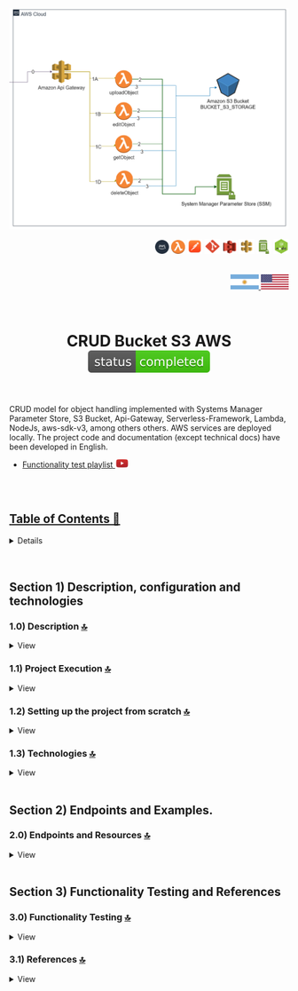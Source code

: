 <div align="center">
 
![Index app](./doc/assets/CRUD_Bucket_s3.drawio.png)

</div> 

<div align="right">
  <img width="25" height="25" src="./doc/assets/icons/devops/png/aws.png" />
  <img width="25" height="25" src="./doc/assets/icons/aws/png/lambda.png" />
  <img width="27" height="27" src="./doc/assets/icons/devops/png/postman.png" />
  <img width="29" height="27" src="./doc/assets/icons/devops/png/git.png" />
  <img width="25" height="25" src="./doc/assets/icons/aws/png/s3.png" />
  <img width="28" height="27" src="./doc/assets/icons/aws/png/api-gateway.png" />
  <img width="27" height="25" src="./doc/assets/icons/aws/png/parameter-store.png" />
  <img width="27" height="27" src="./doc/assets/icons/backend/javascript-typescript/png/nodejs.png" />

</div> 

<br>

<br>


<div align="right">
 <a href="./translation/README.es.md" target="_blank">
 <img src="./doc/assets/translation/arg-flag.jpg" width="10%" height="10%" />
 </a>
 <a href="https://github.com/andresWeitzel/CRUD_Amazon_S3_AWS" target="_blank">
 <img src="./doc/assets/translation/eeuu-flag.jpg" width="10%" height="10%" />
 </a>
</div>

<br>

<br>

<div align="center">

# CRUD Bucket S3 AWS ![Status](./doc/assets/icons/badges/status-completed.svg)

</div>

<br>

CRUD model for object handling implemented with Systems Manager Parameter Store, S3 Bucket, Api-Gateway, Serverless-Framework, Lambda, NodeJs, aws-sdk-v3, among others others. AWS services are deployed locally. The project code and documentation (except technical docs) have been developed in English.

* [Functionality test playlist](https://www.youtube.com/playlist?list=PLCl11UFjHurDPyOkEXOR6JO-vUnYqd1FW)<a href="https://www.youtube.com/playlist?list=PLCl11UFjHurDPyOkEXOR6JO-vUnYqd1FW" target="_blank"> <img src="./doc/assets/social-networks/yt.png" width="25" />

<br>

<br>

<!------Start Index----->

## Table of Contents 📜

<details>
<summary> View </summary>

<br>

### Section 1) Description, Configuration, and Technologies

* [1.0) Project Description.](#10-description-)
* [1.1) Project Execution .](#11-project-execution-)
* [1.2) Project setup from scratch](#12-project-setup-from-scratch-)
* [1.3) Technologies.](#13-technologies-)

### Section 2) Endpoints and Examples

* [2.0) Endpoints and resources.](#20-endpoints-and-resources-)

### Section 3) Functionality Testing and References

* [3.0) Functionality Testing.](#30-functionality-testing-) 
* [3.1) References.](#31-references-)

<br>

</details>

<!------Stop Index----->

<br>

<br>

## Section 1) Description, configuration and technologies

### 1.0) Description [🔝](#index-)

<details>
<summary>View</summary>
<br>

### 1.0.0) General Description

* This app is divided into several functionalities/components. The first component or connection layer (/bucket) is the interaction with aws-sdk and the bucket. It is modularized in such a way that we have .js files for creating s3 clients, bucket reading, bucket writing, etc.
Then for the application layer (/helpers) we have header validations, request body, date formats, authentication, etc.
Next, the controller/view layer (/controllers) is defined by the CRUD operations possible in each of the defined lambdas.

### 1.0.1) Architecture and Operation Description

* The image of the aws architecture used describes the general flow of the app. Any request to the bucket starts from a client (Postman, server, etc.).
* `Step 0` : This request is received by the api-gateway and will only be validated if the correct x-api-key is found within the headers of said request.
* `Steps 1A, 1B, etc.` : All these steps correspond to an endpoint with its specific resource. For example, for uploadObject (1A) it is http://localhost:4000/dev/upload-object .... check these endpoints in [endpoints section](#section-2-endpoints-and-examples). Each lambda performs x-api-key and Bearer token verification, among others.
* `Steps 2` : The lambdas perform the corresponding ssm validations with the System Manager Parameter Store.. they validate tokens, values ​​for the s3 bucket, etc.
* `Steps 3` : The lambdas perform the necessary requests and operations against the s3 bucket (reading, updating, deleting and inserting objects).
* `Clarifications` : This operation is emulated within the same network and in a local environment with the corresponding serverless plugins.

<br>

</details>

### 1.1) Project Execution [🔝](#index-)

<details>
<summary>View</summary>
<br>

* Once a work environment has been created through an ide, we clone the project

```git
git clone https://github.com/andresWeitzel/CRUD_Bucket_S3_AWS
```

* We position ourselves on the project

```git
cd 'projectName'
```

* We install the latest LTS version of [Nodejs(v18)](https://nodejs.org/en/download)
* We install Serverless Framework globally if we have not done so already

```git
npm install -g serverless
```

* We check the installed version of Serverless

```git
sls -v
```

* We install all the necessary packages

```git
npm i
```

* The ssm variables used in the project are kept to simplify the configuration process of the project. It is recommended to add the corresponding file (serverless\_ssm.yml) to the .gitignore.
* The following script configured in the package.json of the project is in charge of
* Starting serverless-offline (serverless-offline)

```git
"scripts": {
"serverless-offline": "sls offline start",
"start": "npm run serverless-offline"
},
```

* We run the app from the terminal.

```git
npm start
```

* If a message appears indicating that port 4000 is already in use, we can terminate all dependent processes and re-run the app

```git
npx kill-port 4000
npm start
```

<br>

</details>

### 1.2) Setting up the project from scratch [🔝](#índice-)

<details>
<summary>View</summary>
<br>

* We create a work environment through an IDE, after creating a folder we position ourselves on it

```git
cd 'projectName'
```

* We install the latest LTS version of [Nodejs(v18)](https://nodejs.org/en/download)
* We install Serverless Framework globally if we have not done so yet

```git
npm install -g serverless
```

* Check the installed Serverless version

```git
sls -v
```

* Initialize a serverless template

```git
serverless create --template aws-nodejs
```

* Initialize an npm project

```git
npm init -y
```

* Install local S3

```git
npm install serverless-s3-local --save-dev
```

* Install the s3 Client

```git
npm install @aws-sdk/client-s3
```

* Install serverless offline

```git
npm i serverless-offline --save-dev
```

* Install serverless ssm

```git
npm i serverless-offline-ssm --save-dev
```

* The ssm variables used in the project are kept to simplify the configuration process of the project. It is recommended to add the corresponding file (serverless\_ssm.yml) to the .gitignore.
* The following script configured in the package.json of the project is in charge of
* Starting serverless-offline (serverless-offline)

```git
"scripts": {
"serverless-offline": "sls offline start",
"start": "npm run serverless-offline"
},
```

* We run the app from the terminal.

```git
npm start
```

* If any message appears indicating that the port 4000 is already in use, we can kill all dependent processes and re-run the app

```git
npx kill-port 4000
npm start
```

<br>

</details>

### 1.3) Technologies [🔝](#index-)

<details>
<summary>View</summary>
<br>

| Technology | Version | Purpose |
|------------|---------|---------|
| [SDK](https://www.serverless.com/framework/docs/guides/sdk/) | 4.3.2 | Automatic Module Injection for Lambdas |
| [Serverless Framework Core v3](https://www.serverless.com//blog/serverless-framework-v3-is-live) | 3.23.0 | AWS Core Services |
| [Systems Manager Parameter Store (SSM)](https://docs.aws.amazon.com/systems-manager/latest/userguide/systems-manager-parameter-store.html) | 3.0 | Management of Environment Variables |
| [Amazon Api Gateway](https://docs.aws.amazon.com/apigateway/latest/developerguide/welcome.html) | 2.0 | API Manager, Authentication, Control and Processing |
| [Amazon S3](https://docs.aws.amazon.com/AmazonS3/latest/userguide/UsingBucket.html) | 3.0 | Object Container |
| [NodeJS](https://nodejs.org/en/) | 14.18.1 | JS Library |
| [VSC](https://code.visualstudio.com/docs) | 1.72.2 | IDE |
| [Postman](https://www.postman.com/downloads/) | 10.11 | Http Client |
| [CMD](https://learn.microsoft.com/en-us/windows-server/administration/windows-commands/cmd) | 10 | Command Prompt |
| [Git](https://git-scm.com/downloads) | 2.29.1 | Version Control |

### Plugins

| Plugin | Description |
|--------|-------------|
| [Serverless Plugin](https://www.serverless.com/plugins/) | Libraries for Modular Definition |
| [serverless-offline](https://www.npmjs.com/package/serverless-offline) | This serverless plugin emulates AWS λ and API Gateway on-premises |
| [serverless-offline-ssm](https://www.npmjs.com/package/serverless-offline-ssm) | Finds environment variables that match SSM parameters at build time and replaces them from a file |
| [serverless-s3-local](https://www.serverless.com/plugins/serverless-s3-local) | Serverless plugin to run S3 clones locally |

### Extensions

| Extension |
|-----------|
| Prettier - Code formatter |
| YAML - Autoformatter .yml (alt+shift+f) |

<br>

</details>

<br>

## Section 2) Endpoints and Examples.

### 2.0) Endpoints and Resources [🔝](#index-)

<details>
<summary>View</summary>
<br>

### 2.1.0) Variables in Postman

| Variable | Initial Value | Current Value |
|----------|---------------|---------------|
| base_url | http://localhost:4000 | http://localhost:4000 |
| x-api-key | f98d8cd98h73s204e3456998ecl9427j | f98d8cd98h73s204e3456998ecl9427j |
| bearer_token | Bearer eyJhbGciOiJIUzI1NiIsInR5cCI6IkpXVCJ9.eyJzdWIiOiIxMjM0NTY3ODkwIiwibmFtZSI6IkpvaG4gRG9lIiwiaWF0IjoxNTE2MjM5MDIyfQ.SflKxwRJSMeKKF2QT4fwpMeJf36POk6yJV_adQssw5c | Bearer eyJhbGciOiJIUzI1NiIsInR5cCI6IkpXVCJ9.eyJzdWIiOiIxMjM0NTY3ODkwIiwibmFtZSI6IkpvaG4gRG9lIiwiaWF0IjoxNTE2MjM5MDIyfQ.SflKxwRJSMeKKF2QT4fwpMeJf36POk6yJV_adQssw5c |

<br>

<br>

### 2.1.1) Upload an object to the s3 bucket

#### Request | Code snippet

```postman
curl --location 'http://localhost:4000/dev/upload-object' \
--header 'x-api-key: f98d8cd98h73s204e3456998ecl9427j' \
--header 'Authorization: Bearer eyJhbGciOiJIUzI1NiIsInR5cCI6IkpXVCJ9.eyJzdWIiOiIxMjM0NTY3ODkwIiwibmFtZSI6IkpvaG4gRG9lIiwiaWF0IjoxNTE2MjM5MDIyfQ.SflKxwRJSMeKKF2QT4fwpMeJf36POk6yJV_adQssw5c' \
--header 'Content-Type: application/json' \
--data '{
    "type":"image",
    "format":"png",
    "description":"5000 × 3061 png",
    "url":"https://www.bing.com/images/search?view=detailV2&ccid=Tf4BFI68&id=D66EF5BFB7DA0A645A70240C32CB8664E8F8BF09&thid=OIP.Tf4BFI6846neirVSebC0vAHaEi&mediaurl=https%3a%2f%2flogos-download.com%2fwp-content%2fuploads%2f2016%2f09%2fNode_logo_NodeJS.png&cdnurl=https%3a%2f%2fth.bing.com%2fth%2fid%2fR.4dfe01148ebce3a9de8ab55279b0b4bc%3frik%3dCb%252f46GSGyzIMJA%26pid%3dImgRaw%26r%3d0&exph=3061&expw=5000&q=jpg+nodejs&simid=608055434302923247&FORM=IRPRST&ck=2FF3D39CAEF945F20B996CF6042F88A6&selectedIndex=1&ajaxhist=0&ajaxserp=0"
}'
```

#### Response

```postman
{
    "message": {
        "type": "image",
        "format": "png",
        "description": "5000 × 3061 png",
        "url": "https://www.bing.com/images/search?view=detailV2&ccid=Tf4BFI68&id=D66EF5BFB7DA0A645A70240C32CB8664E8F8BF09&thid=OIP.Tf4BFI6846neirVSebC0vAHaEi&mediaurl=https%3a%2f%2flogos-download.com%2fwp-content%2fuploads%2f2016%2f09%2fNode_logo_NodeJS.png&cdnurl=https%3a%2f%2fth.bing.com%2fth%2fid%2fR.4dfe01148ebce3a9de8ab55279b0b4bc%3frik%3dCb%252f46GSGyzIMJA%26pid%3dImgRaw%26r%3d0&exph=3061&expw=5000&q=jpg+nodejs&simid=608055434302923247&FORM=IRPRST&ck=2FF3D39CAEF945F20B996CF6042F88A6&selectedIndex=1&ajaxhist=0&ajaxserp=0",
        "uuid": 104851112
    }
}
```

<br>

<br>

### 2.1.2) Get an object from the bucket based on its uuid

#### Request | Code snippet

```postman
curl --location 'http://localhost:4000/dev/get-object/103053674' \
--header 'x-api-key: f98d8cd98h73s204e3456998ecl9427j' \
--header 'Authorization: Bearer eyJhbGciOiJIUzI1NiIsInR5cCI6IkpXVCJ9.eyJzdWIiOiIxMjM0NTY3ODkwIiwibmFtZSI6IkpvaG4gRG9lIiwiaWF0IjoxNTE2MjM5MDIyfQ.SflKxwRJSMeKKF2QT4fwpMeJf36POk6yJV_adQssw5c' \
--header 'Content-Type: application/json' \
--data ''
```

#### Response

```postman
{
    "message": {
        "type": "image",
        "format": "jpg",
        "description": "1000 × 1261 png",
        "url": "https://www.bing.com/images/search?view=detailV2&ccid=Tf4BFI68&id=D66EF5BFB7DA0A645A70240C32CB8664E8F8BF09&thid=OIP.Tf4BFI6846neirVSebC0vAHaEi&mediaurl=https%3a%2f%2flogos-download.com%2fwp-content%2fuploads%2f2016%2f09%2fNode_logo_NodeJS.png&cdnurl=https%3a%2f%2fth.bing.com%2fth%2fid%2fR.4dfe01148ebce3a9de8ab55279b0b4bc%3frik%3dCb%252f46GSGyzIMJA%26pid%3dImgRaw%26r%3d0&exph=3061&expw=5000&q=jpg+nodejs&simid=608055434302923247&FORM=IRPRST&ck=2FF3D39CAEF945F20B996CF6042F88A6&selectedIndex=1&ajaxhist=0&ajaxserp=0",
        "uuid": 103053674
    }
}
```

<br>

<br>

### 2.1.3) Update an object in the s3 bucket

#### Request | Code snippet

```postman
curl --location --request PUT 'http://localhost:4000/dev/edit-object/104851112' \
--header 'x-api-key: f98d8cd98h73s204e3456998ecl9427j' \
--header 'Authorization: Bearer eyJhbGciOiJIUzI1NiIsInR5cCI6IkpXVCJ9.eyJzdWIiOiIxMjM0NTY3ODkwIiwibmFtZSI6IkpvaG4gRG9lIiwiaWF0IjoxNTE2MjM5MDIyfQ.SflKxwRJSMeKKF2QT4fwpMeJf36POk6yJV_adQssw5c' \
--header 'Content-Type: application/json' \
--data '{
    "type":"image",
    "format":"jpg",
    "description":"1200 × 1201 png",
    "url":"https://www.bing.com/images/search?view=detailV2&ccid=Tf4BFI68&id=D66EF5BFB7DA0A645A70240C32CB8664E8F8BF09&thid=OIP.Tf4BFI6846neirVSebC0vAHaEi&mediaurl=https%3a%2f%2flogos-download.com%2fwp-content%2fuploads%2f2016%2f09%2fNode_logo_NodeJS.png&cdnurl=https%3a%2f%2fth.bing.com%2fth%2fid%2fR.4dfe01148ebce3a9de8ab55279b0b4bc%3frik%3dCb%252f46GSGyzIMJA%26pid%3dImgRaw%26r%3d0&exph=3061&expw=5000&q=jpg+nodejs&simid=608055434302923247&FORM=IRPRST&ck=2FF3D39CAEF945F20B996CF6042F88A6&selectedIndex=1&ajaxhist=0&ajaxserp=0"
}'
```

#### Response

```postman
{
    "message": {
        "type": "image",
        "format": "jpg",
        "description": "1200 × 1201 png",
        "url": "https://www.bing.com/images/search?view=detailV2&ccid=Tf4BFI68&id=D66EF5BFB7DA0A645A70240C32CB8664E8F8BF09&thid=OIP.Tf4BFI6846neirVSebC0vAHaEi&mediaurl=https%3a%2f%2flogos-download.com%2fwp-content%2fuploads%2f2016%2f09%2fNode_logo_NodeJS.png&cdnurl=https%3a%2f%2fth.bing.com%2fth%2fid%2fR.4dfe01148ebce3a9de8ab55279b0b4bc%3frik%3dCb%252f46GSGyzIMJA%26pid%3dImgRaw%26r%3d0&exph=3061&expw=5000&q=jpg+nodejs&simid=608055434302923247&FORM=IRPRST&ck=2FF3D39CAEF945F20B996CF6042F88A6&selectedIndex=1&ajaxhist=0&ajaxserp=0",
        "uuid": 104851112
    }
}
```

<br>

<br>

### 2.1.4) Delete an object from the bucket

#### Request | Code snippet

```postman
curl --location --request DELETE 'http://localhost:4000/dev/delete-object/104851112' \
--header 'Authorization: Bearer eyJhbGciOiJIUzI1NiIsInR5cCI6IkpXVCJ9.eyJzdWIiOiIxMjM0NTY3ODkwIiwibmFtZSI6IkpvaG4gRG9lIiwiaWF0IjoxNTE2MjM5MDIyfQ.SflKxwRJSMeKKF2QT4fwpMeJf36POk6yJV_adQssw5c' \
--header 'x-api-key: f98d8cd98h73s204e3456998ecl9427j' \
--header 'Content-Type: application/json'
```

#### Response

```postman
{
    "message": "Removed object with uuid 104851112 successfully."
}
```

<br>

</details>

<br>

## Section 3) Functionality Testing and References

### 3.0) Functionality Testing [🔝](#index-)

<details>
<summary>View</summary>
<br>

#### Types of Operations | [Watch](https://www.youtube.com/playlist?list=PLCl11UFjHurDPyOkEXOR6JO-vUnYqd1FW)

![Index app](./doc/assets/pruebaFuncionalBucket.png)

</details>

### 3.1) References [🔝](#index-)

<details>
<summary>View</summary>
<br>

#### Bucket Configuration

* [s3-example](https://docs.aws.amazon.com/sdk-for-javascript/v2/developer-guide/s3-example-configuring-buckets.html)
* [s3-examples official](https://docs.aws.amazon.com/sdk-for-javascript/v2/developer-guide/s3-node-examples.html)

#### Tools

* [AWS Design Tool app.diagrams.net](https://app.diagrams.net/?splash=0\&libs=aws4)

#### AWS-SDK

* [Official Doc](https://docs.aws.amazon.com/AWSJavaScriptSDK/v3/latest/clients/client-s3/index.html)

#### API Gateway

* [Best Api-Gateway Practices](https://docs.aws.amazon.com/whitepapers/latest/best-practices-api-gateway-private-apis-integration/rest-api.html)
* [Api-key creation custom](https://towardsaws.com/protect-your-apis-by-creating-api-keys-using-serverless-framework-fe662ad37447)

#### Libraries

* [Field validation](https://www.npmjs.com/package/node-input-validator)

<br>

</details>
